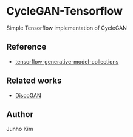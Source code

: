 # CycleGAN-Tensorflow
Simple Tensorflow implementation of CycleGAN

## Reference
* [tensorflow-generative-model-collections](https://github.com/hwalsuklee/tensorflow-generative-model-collections)

## Related works
* [DiscoGAN](https://github.com/taki0112/DiscoGAN-Tensorflow)

## Author
Junho Kim
